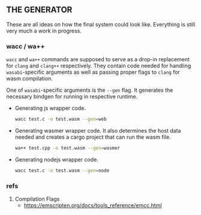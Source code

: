 ## THE GENERATOR
These are all ideas on how the final system could look like. Everything is still very much a work in progress.

### wacc / wa++
`wacc` and `wa++` commands are supposed to serve as a drop-in replacement for `clang` and `clang++` respectively. They contain code needed for handling `wasabi`-specific arguments as well as passing proper flags to `clang` for wasm compilation.

One of `wasabi`-specific arguments is the `--gen` flag. It generates the necessary bindgen for running in respective runtime.

- Generating js wrapper code.

    ```bash
    wacc test.c -o test.wasm --gen=web
    ```
    
- Generating wasmer wrapper code. It also determines the host data needed and creates a cargo project that can run the wasm file.

    ```bash
    wa++ test.cpp -o test.wasm --gen=wasmer
    ```

- Generating nodejs wrapper code.

    ```bash
    wacc test.c -o test.wasm --gen=node
    ```

### refs
1. Compilation Flags
    - https://emscripten.org/docs/tools_reference/emcc.html
